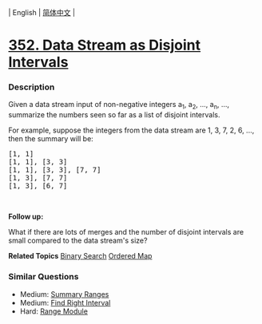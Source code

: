| English | [简体中文](README.md) |

# [352. Data Stream as Disjoint Intervals](https://leetcode-cn.com/problems/data-stream-as-disjoint-intervals)
 ### Description
<p>Given a data stream input of non-negative integers a<sub>1</sub>, a<sub>2</sub>, ..., a<sub>n</sub>, ..., summarize the numbers seen so far as a list of disjoint intervals.</p>

<p>For example, suppose the integers from the data stream are 1, 3, 7, 2, 6, ..., then the summary will be:</p>

<pre>
[1, 1]
[1, 1], [3, 3]
[1, 1], [3, 3], [7, 7]
[1, 3], [7, 7]
[1, 3], [6, 7]
</pre>

<p>&nbsp;</p>

<p><b>Follow up:</b></p>

<p>What if there are lots of merges and the number of disjoint intervals are small compared to the data stream&#39;s size?</p>

**Related Topics**  [Binary Search](https://leetcode-cn.com/tag/binary-search) [Ordered Map](https://leetcode-cn.com/tag/ordered-map) 

### Similar Questions
 - Medium:	[Summary Ranges](https://leetcode-cn.com/problems/summary-ranges) 
 - Medium:	[Find Right Interval](https://leetcode-cn.com/problems/find-right-interval) 
 - Hard:	[Range Module](https://leetcode-cn.com/problems/range-module) 
